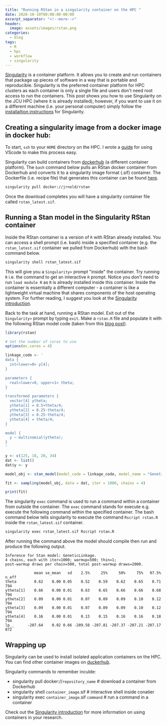 ```yaml
---
title: "Running RStan in a singularity container on the HPC "
date: 2020-10-10T00:00:00-00:00
excerpt_separator: "<!--more-->"
header:
  image: assets/images/rstan.png
categories:
  - blog
tags:
  - R
  - hpc
  - workflow
  - singularity
---
```


[Singularity](https://sylabs.io/docs/) is a container platform. It allows you to create and run containers that package up pieces of software in a way that is portable and reproducible. Singularity is the preferred container platform for HPC clusters as each container is only a single file and users don't need root access to run the containers.<!--more--> This post shows you how to use Singularity on the JCU HPC (where it is already installed), however, if you want to use it on a different machine (i.e. your personal computer) simply follow the [installaltion instructions](https://sylabs.io/guides/3.6/user-guide/quick_start.html#quick-installation-steps) for Singularity.

## Creating a singularity image from a docker image in docker hub:

To start, `ssh` to your `HOME` directory on the HPC. I wrote a [guide](https://blog.wytamma.com/blog/hcp-vscode/) for using VScode to make this process easy.

Singularity can build containers from [dockerhub](https://hub.docker.com/) (a different container platform). The `bash` command below pulls an RStan docker container from Dockerhub and converts it to a singularity image format (.sif) container. The Dockerfile (i.e. recipe file) that generates this container can be found [here](https://hub.docker.com/r/jrnold/rstan/dockerfile).

```bash
singularity pull docker://jrnold/rstan
```

Once the download completes you will have a singularity container file called  `rstan_latest.sif`.

## Running a Stan model in the Singularity RStan container

Inside the RStan container is a version of `R` with RStan already installed. You can access a shell prompt (i.e. bash) inside a specified container (e.g. the `rstan_latest.sif` container we pulled from Dockerhub) with the bash command below.

```bash
singularity shell rstan_latest.sif
```

This will give you a `Singularity>` prompt "inside" the container. Try running `R` i.e. the command to get an interactive `R` prompt. Notice you don't need to run `load module R` as `R` is already installed inside this container. Inside the container is essentially a different computer - a container is like a lightweight virtual machine that shares components of the host operating system. For further reading, I suggest you look at the [Singularity introduction](https://sylabs.io/guides/3.6/user-guide/introduction.html).

Back to the task at hand, running a RStan model. Exit out of the `Singularity>` prompt by typing `exit`. Make a `rstan.R` file and populate it with the following RStan model code (taken from this [blog post](https://baconzhou.github.io/post/r-stan-example/)). 

```R
library(rstan)

# Set the number of cores to use
options(mc.cores = 4)

linkage_code <- '
data {
  int<lower=0> y[4];
}

parameters {
  real<lower=0, upper=1> theta;
}

transformed parameters {
  vector[4] ytheta;
  ytheta[1] = 0.5+theta/4;
  ytheta[2] = 0.25-theta/4;
  ytheta[3] = 0.25-theta/4;
  ytheta[4] = theta/4;
}

model {
  y ~ multinomial(ytheta);
}
'

y <- c(125, 18, 20, 34)
dat <- list()
dat$y <- y

model_obj <- stan_model(model_code = linkage_code, model_name = "GeneticLinkage")

fit <- sampling(model_obj, data = dat, iter = 1000, chains = 4) 

print(fit)
```

The singularity `exec` command is used to run a command within a container from outside the container. The `exec` command stands for execute e.g. execute the following command within the specified container. The bash command below tells singularity to execute the command `Rscript rstan.R` inside the `rstan_latest.sif` container.

```bash
singularity exec rstan_latest.sif Rscript rstan.R
```

After running the command above the model should compile then run and produce the following output.

```
Inference for Stan model: GeneticLinkage.
4 chains, each with iter=1000; warmup=500; thin=1; 
post-warmup draws per chain=500, total post-warmup draws=2000.

             mean se_mean   sd    2.5%     25%     50%     75%   97.5% n_eff
theta        0.62    0.00 0.05    0.52    0.59    0.62    0.65    0.71   794
ytheta[1]    0.66    0.00 0.01    0.63    0.65    0.66    0.66    0.68   794
ytheta[2]    0.09    0.00 0.01    0.07    0.09    0.09    0.10    0.12   794
ytheta[3]    0.09    0.00 0.01    0.07    0.09    0.09    0.10    0.12   794
ytheta[4]    0.16    0.00 0.01    0.13    0.15    0.16    0.16    0.18   794
lp__      -207.64    0.02 0.66 -209.58 -207.81 -207.37 -207.21 -207.17   872
```

## Wrapping up

Singularity can be used to install isolated application containers on the HPC. You can find other container images on [duckerhub](https://hub.docker.com/). 

Singularity commands to remember inculde:

- singularity pull docker://`repository_name`  # download a container from Dockerhub
- singularity shell `container_image`.sif  # interactive shell inside conatier
- singularity exec `container_image`.sif `command`  # run a command in a container 

Check out the [Singularity introduction](https://sylabs.io/guides/3.6/user-guide/introduction.html) for more information on using containers in your research. 